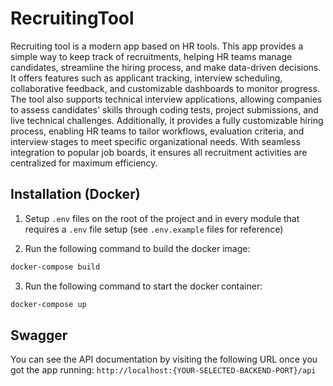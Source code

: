 # RecruitingTool

Recruiting tool is a modern app based on HR tools. This app provides a simple way to keep track of recruitments, helping HR teams manage candidates, streamline the hiring process, and make data-driven decisions. It offers features such as applicant tracking, interview scheduling, collaborative feedback, and customizable dashboards to monitor progress. The tool also supports technical interview applications, allowing companies to assess candidates' skills through coding tests, project submissions, and live technical challenges. Additionally, it provides a fully customizable hiring process, enabling HR teams to tailor workflows, evaluation criteria, and interview stages to meet specific organizational needs. With seamless integration to popular job boards, it ensures all recruitment activities are centralized for maximum efficiency.

## Installation (Docker)

1. Setup `.env` files on the root of the project and in every module that requires a `.env` file setup (see `.env.example` files for reference)

2. Run the following command to build the docker image:

```bash
docker-compose build
```

3. Run the following command to start the docker container:

```bash
docker-compose up
```

## Swagger

You can see the API documentation by visiting the following URL once you got the app running: `http://localhost:{YOUR-SELECTED-BACKEND-PORT}/api`
